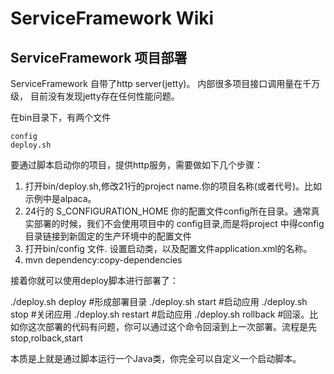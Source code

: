 
<link rel="stylesheet" href="http://yandex.st/highlightjs/6.2/styles/googlecode.min.css">

<script src="http://code.jquery.com/jquery-1.7.2.min.js"></script>
<script src="http://yandex.st/highlightjs/6.2/highlight.min.js"></script>

<script>hljs.initHighlightingOnLoad();</script>


<script type="text/javascript">
 $(document).ready(function(){
      $("h2,h3,h4,h5,h6").each(function(i,item){
          $(item).attr("id","wow"+i);
          $("#category").append("<li><a href=\"#wow"+i+"\">"+$(this).text()+"</a></li>");
      });     
 });
</script> 



<style>
pre code {
  break-word: break-all;
  word-wrap: break-word;
}
</style>

# ServiceFramework Wiki

## ServiceFramework 项目部署

ServiceFramework 自带了http server(jetty)。 内部很多项目接口调用量在千万级，
目前没有发现jetty存在任何性能问题。

在bin目录下，有两个文件

    config
    deploy.sh

要通过脚本启动你的项目，提供http服务，需要做如下几个步骤：

1. 打开bin/deploy.sh,修改21行的project name.你的项目名称(或者代号)。比如示例中是alpaca。
2. 24行的 S_CONFIGURATION_HOME 你的配置文件config所在目录。通常真实部署的时候，我们不会使用项目中的
   config目录,而是将project 中得config目录链接到新固定的生产环境中的配置文件
3. 打开bin/config 文件. 设置启动类，以及配置文件application.xml的名称。
4. mvn dependency:copy-dependencies

接着你就可以使用deploy脚本进行部署了：

   ./deploy.sh deploy   #形成部署目录
   ./deploy.sh start    #启动应用
   ./deploy.sh stop     #关闭应用
   ./deploy.sh restart  #启动应用
   ./deploy.sh rollback #回滚。比如你这次部署的代码有问题，你可以通过这个命令回滚到上一次部署。流程是先stop,rolback,start

本质是上就是通过脚本运行一个Java类，你完全可以自定义一个启动脚本。









	
	



